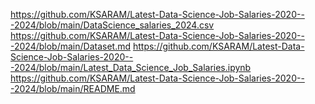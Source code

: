 https://github.com/KSARAM/Latest-Data-Science-Job-Salaries-2020---2024/blob/main/DataScience_salaries_2024.csv
https://github.com/KSARAM/Latest-Data-Science-Job-Salaries-2020---2024/blob/main/Dataset.md
https://github.com/KSARAM/Latest-Data-Science-Job-Salaries-2020---2024/blob/main/Latest_Data_Science_Job_Salaries.ipynb
https://github.com/KSARAM/Latest-Data-Science-Job-Salaries-2020---2024/blob/main/README.md
